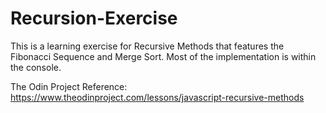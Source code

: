 # Recursion-Exercise

This is a learning exercise for Recursive Methods that features the Fibonacci Sequence and Merge Sort.
Most of the implementation is within the console.

The Odin Project Reference: https://www.theodinproject.com/lessons/javascript-recursive-methods